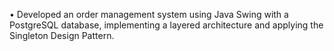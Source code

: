 •	Developed an order management system using Java Swing with a PostgreSQL database, implementing a layered architecture and applying the Singleton Design Pattern.
